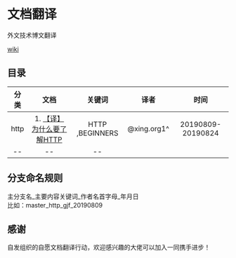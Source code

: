 # 文档翻译
外文技术博文翻译

[wiki](https://github.com/xingorg1/To-translate-documents/wiki)

## 目录
分类 | 文档 |关键词| 译者 | 时间
:--: | :--: |:--:| :--: | :--:
http | 1. [【译】为什么要了解HTTP](./http/为什么要了解HTTP.md) |HTTP ,BEGINNERS| @xing.org1^ | 20190809-20190824
-- | -- | --

## 分支命名规则
主分支名_主要内容关键词_作者名首字母_年月日  
比如：master_http_gjf_20190809

## 感谢
自发组织的自愿文档翻译行动，欢迎感兴趣的大佬可以加入一同携手进步！